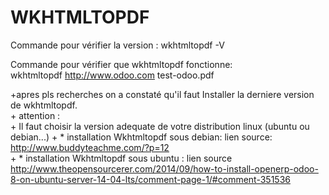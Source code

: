 # WKHTMLTOPDF

Commande pour vérifier la version :
wkhtmltopdf -V 

Commande pour vérifier que wkhtmltopdf fonctionne:	
wkhtmltopdf http://www.odoo.com test-odoo.pdf 	

+apres pls recherches on a constaté qu'il faut Installer la derniere version de wkhtmltopdf.	
	+ attention :	
	+ Il faut choisir la version adequate de votre distribution linux (ubuntu ou debian...)	
	+ * installation Wkhtmltopdf sous debian: lien source: http://www.buddyteachme.com/?p=12	
	+ * installation Wkhtmltopdf sous ubuntu : lien source	 http://www.theopensourcerer.com/2014/09/how-to-install-openerp-odoo-8-on-ubuntu-server-14-04-lts/comment-page-1/#comment-351536	
